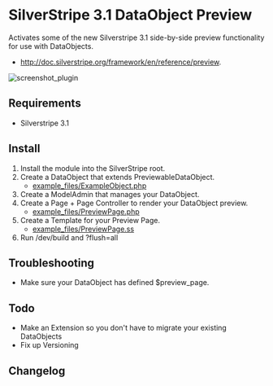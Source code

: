 # SilverStripe 3.1 DataObject Preview

Activates some of the new Silverstripe 3.1 side-by-side preview functionality for use with DataObjects.

- http://doc.silverstripe.org/framework/en/reference/preview.

![screenshot_plugin](https://cloud.githubusercontent.com/assets/247139/4880595/5eb2c5ac-633d-11e4-86c0-c207d85f7be9.jpg)

## Requirements

- Silverstripe 3.1

## Install

1. Install the module into the SilverStripe root.
2. Create a DataObject that extends PreviewableDataObject.
   - [example_files/ExampleObject.php](https://github.com/jotham/silverstripe-dataobject-preview/blob/master/example_files/ExampleObject.php)
3. Create a ModelAdmin that manages your DataObject.
4. Create a Page + Page Controller to render your DataObject preview.
   - [example_files/PreviewPage.php](https://github.com/jotham/silverstripe-dataobject-preview/blob/master/example_files/PreviewPage.php)
5. Create a Template for your Preview Page.
   - [example_files/PreviewPage.ss](https://github.com/jotham/silverstripe-dataobject-preview/blob/master/example_files/PreviewPage.ss)
6. Run /dev/build and ?flush=all

## Troubleshooting

- Make sure your DataObject has defined $preview_page.

## Todo

- Make an Extension so you don't have to migrate your existing DataObjects
- Fix up Versioning

## Changelog

